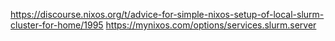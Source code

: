 https://discourse.nixos.org/t/advice-for-simple-nixos-setup-of-local-slurm-cluster-for-home/1995
https://mynixos.com/options/services.slurm.server